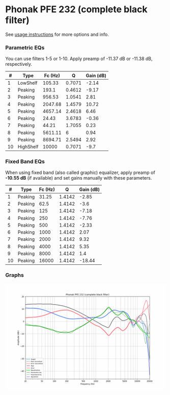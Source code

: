 # Phonak PFE 232 (complete black filter)
See [usage instructions](https://github.com/jaakkopasanen/AutoEq#usage) for more options and info.

### Parametric EQs
You can use filters 1-5 or 1-10. Apply preamp of -11.37 dB or -11.38 dB, respectively.

|   # | Type      |   Fc (Hz) |      Q |   Gain (dB) |
|-----|-----------|-----------|--------|-------------|
|   1 | LowShelf  |    105.33 | 0.7071 |       -2.14 |
|   2 | Peaking   |    193.1  | 0.4612 |       -9.17 |
|   3 | Peaking   |    956.53 | 1.0541 |        2.81 |
|   4 | Peaking   |   2047.68 | 1.4579 |       10.72 |
|   5 | Peaking   |   4657.14 | 2.4618 |        6.46 |
|   6 | Peaking   |     24.43 | 3.6783 |       -0.36 |
|   7 | Peaking   |     44.21 | 1.7055 |        0.23 |
|   8 | Peaking   |   5611.11 | 6      |        0.94 |
|   9 | Peaking   |   8694.71 | 2.5494 |        2.92 |
|  10 | HighShelf |  10000    | 0.7071 |       -9.7  |

### Fixed Band EQs
When using fixed band (also called graphic) equalizer, apply preamp of **-10.55 dB** (if available) and set gains manually with these parameters.

|   # | Type    |   Fc (Hz) |      Q |   Gain (dB) |
|-----|---------|-----------|--------|-------------|
|   1 | Peaking |     31.25 | 1.4142 |       -2.85 |
|   2 | Peaking |     62.5  | 1.4142 |       -3.6  |
|   3 | Peaking |    125    | 1.4142 |       -7.18 |
|   4 | Peaking |    250    | 1.4142 |       -7.76 |
|   5 | Peaking |    500    | 1.4142 |       -2.33 |
|   6 | Peaking |   1000    | 1.4142 |        2.07 |
|   7 | Peaking |   2000    | 1.4142 |        9.32 |
|   8 | Peaking |   4000    | 1.4142 |        5.35 |
|   9 | Peaking |   8000    | 1.4142 |        1.4  |
|  10 | Peaking |  16000    | 1.4142 |      -18.44 |

### Graphs
![](./Phonak%20PFE%20232%20(complete%20black%20filter).png)
